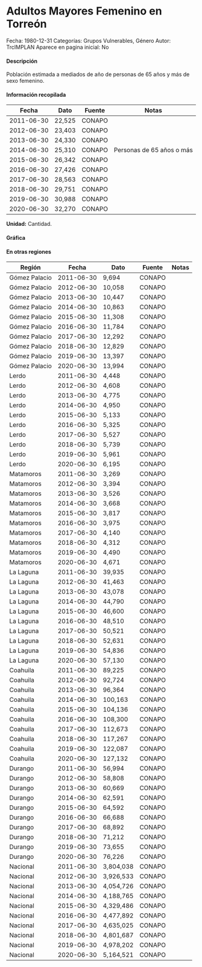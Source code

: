 Adultos Mayores Femenino en Torreón
=====

Fecha: 1980-12-31
Categorías: Grupos Vulnerables, Género
Autor: TrcIMPLAN
Aparece en pagina inicial: No

#### Descripción

Población estimada a mediados de año de personas de 65 años y más de sexo femenino.

#### Información recopilada

<table class="table table-hover table-bordered matriz">
<thead>
<tr>
<th>Fecha</th>
<th>Dato</th>
<th>Fuente</th>
<th>Notas</th>
</tr>
</thead>
<tbody>
<tr>
<td>2011-06-30</td>
<td class="derecha">22,525</td>
<td>CONAPO</td>
<td></td>
</tr>
<tr>
<td>2012-06-30</td>
<td class="derecha">23,403</td>
<td>CONAPO</td>
<td></td>
</tr>
<tr>
<td>2013-06-30</td>
<td class="derecha">24,330</td>
<td>CONAPO</td>
<td></td>
</tr>
<tr>
<td>2014-06-30</td>
<td class="derecha">25,310</td>
<td>CONAPO</td>
<td>Personas de 65 años o más</td>
</tr>
<tr>
<td>2015-06-30</td>
<td class="derecha">26,342</td>
<td>CONAPO</td>
<td></td>
</tr>
<tr>
<td>2016-06-30</td>
<td class="derecha">27,426</td>
<td>CONAPO</td>
<td></td>
</tr>
<tr>
<td>2017-06-30</td>
<td class="derecha">28,563</td>
<td>CONAPO</td>
<td></td>
</tr>
<tr>
<td>2018-06-30</td>
<td class="derecha">29,751</td>
<td>CONAPO</td>
<td></td>
</tr>
<tr>
<td>2019-06-30</td>
<td class="derecha">30,988</td>
<td>CONAPO</td>
<td></td>
</tr>
<tr>
<td>2020-06-30</td>
<td class="derecha">32,270</td>
<td>CONAPO</td>
<td></td>
</tr>
</tbody>
</table>

<b>Unidad:</b> Cantidad.



#### Gráfica

<div id="Morrismagrqdua" class="grafica"></div>
<script>
new Morris.Line({
element: 'Morrismagrqdua',
data: [{ fecha: '2011-06-30', dato: 22525 },{ fecha: '2012-06-30', dato: 23403 },{ fecha: '2013-06-30', dato: 24330 },{ fecha: '2014-06-30', dato: 25310 },{ fecha: '2015-06-30', dato: 26342 },{ fecha: '2016-06-30', dato: 27426 },{ fecha: '2017-06-30', dato: 28563 },{ fecha: '2018-06-30', dato: 29751 },{ fecha: '2019-06-30', dato: 30988 },{ fecha: '2020-06-30', dato: 32270 }],
xkey: 'fecha',
ykeys: ['dato'],
labels: ['Dato'],
lineColors: ['#FF5B02'],
xLabelFormat: function(d) { return d.getDate()+'/'+(d.getMonth()+1)+'/'+d.getFullYear(); },
dateFormat: function(ts) { var d = new Date(ts); return d.getDate() + '/' + (d.getMonth() + 1) + '/' + d.getFullYear(); }
});
</script>

#### En otras regiones

<table class="table table-hover table-bordered matriz">
<thead>
<tr>
<th>Región</th>
<th>Fecha</th>
<th>Dato</th>
<th>Fuente</th>
<th>Notas</th>
</tr>
</thead>
<tbody>
<tr>
<td>Gómez Palacio</td>
<td>2011-06-30</td>
<td class="derecha">9,694</td>
<td>CONAPO</td>
<td></td>
</tr>
<tr>
<td>Gómez Palacio</td>
<td>2012-06-30</td>
<td class="derecha">10,058</td>
<td>CONAPO</td>
<td></td>
</tr>
<tr>
<td>Gómez Palacio</td>
<td>2013-06-30</td>
<td class="derecha">10,447</td>
<td>CONAPO</td>
<td></td>
</tr>
<tr>
<td>Gómez Palacio</td>
<td>2014-06-30</td>
<td class="derecha">10,863</td>
<td>CONAPO</td>
<td></td>
</tr>
<tr>
<td>Gómez Palacio</td>
<td>2015-06-30</td>
<td class="derecha">11,308</td>
<td>CONAPO</td>
<td></td>
</tr>
<tr>
<td>Gómez Palacio</td>
<td>2016-06-30</td>
<td class="derecha">11,784</td>
<td>CONAPO</td>
<td></td>
</tr>
<tr>
<td>Gómez Palacio</td>
<td>2017-06-30</td>
<td class="derecha">12,292</td>
<td>CONAPO</td>
<td></td>
</tr>
<tr>
<td>Gómez Palacio</td>
<td>2018-06-30</td>
<td class="derecha">12,829</td>
<td>CONAPO</td>
<td></td>
</tr>
<tr>
<td>Gómez Palacio</td>
<td>2019-06-30</td>
<td class="derecha">13,397</td>
<td>CONAPO</td>
<td></td>
</tr>
<tr>
<td>Gómez Palacio</td>
<td>2020-06-30</td>
<td class="derecha">13,994</td>
<td>CONAPO</td>
<td></td>
</tr>
<tr>
<td>Lerdo</td>
<td>2011-06-30</td>
<td class="derecha">4,448</td>
<td>CONAPO</td>
<td></td>
</tr>
<tr>
<td>Lerdo</td>
<td>2012-06-30</td>
<td class="derecha">4,608</td>
<td>CONAPO</td>
<td></td>
</tr>
<tr>
<td>Lerdo</td>
<td>2013-06-30</td>
<td class="derecha">4,775</td>
<td>CONAPO</td>
<td></td>
</tr>
<tr>
<td>Lerdo</td>
<td>2014-06-30</td>
<td class="derecha">4,950</td>
<td>CONAPO</td>
<td></td>
</tr>
<tr>
<td>Lerdo</td>
<td>2015-06-30</td>
<td class="derecha">5,133</td>
<td>CONAPO</td>
<td></td>
</tr>
<tr>
<td>Lerdo</td>
<td>2016-06-30</td>
<td class="derecha">5,325</td>
<td>CONAPO</td>
<td></td>
</tr>
<tr>
<td>Lerdo</td>
<td>2017-06-30</td>
<td class="derecha">5,527</td>
<td>CONAPO</td>
<td></td>
</tr>
<tr>
<td>Lerdo</td>
<td>2018-06-30</td>
<td class="derecha">5,739</td>
<td>CONAPO</td>
<td></td>
</tr>
<tr>
<td>Lerdo</td>
<td>2019-06-30</td>
<td class="derecha">5,961</td>
<td>CONAPO</td>
<td></td>
</tr>
<tr>
<td>Lerdo</td>
<td>2020-06-30</td>
<td class="derecha">6,195</td>
<td>CONAPO</td>
<td></td>
</tr>
<tr>
<td>Matamoros</td>
<td>2011-06-30</td>
<td class="derecha">3,269</td>
<td>CONAPO</td>
<td></td>
</tr>
<tr>
<td>Matamoros</td>
<td>2012-06-30</td>
<td class="derecha">3,394</td>
<td>CONAPO</td>
<td></td>
</tr>
<tr>
<td>Matamoros</td>
<td>2013-06-30</td>
<td class="derecha">3,526</td>
<td>CONAPO</td>
<td></td>
</tr>
<tr>
<td>Matamoros</td>
<td>2014-06-30</td>
<td class="derecha">3,668</td>
<td>CONAPO</td>
<td></td>
</tr>
<tr>
<td>Matamoros</td>
<td>2015-06-30</td>
<td class="derecha">3,817</td>
<td>CONAPO</td>
<td></td>
</tr>
<tr>
<td>Matamoros</td>
<td>2016-06-30</td>
<td class="derecha">3,975</td>
<td>CONAPO</td>
<td></td>
</tr>
<tr>
<td>Matamoros</td>
<td>2017-06-30</td>
<td class="derecha">4,140</td>
<td>CONAPO</td>
<td></td>
</tr>
<tr>
<td>Matamoros</td>
<td>2018-06-30</td>
<td class="derecha">4,312</td>
<td>CONAPO</td>
<td></td>
</tr>
<tr>
<td>Matamoros</td>
<td>2019-06-30</td>
<td class="derecha">4,490</td>
<td>CONAPO</td>
<td></td>
</tr>
<tr>
<td>Matamoros</td>
<td>2020-06-30</td>
<td class="derecha">4,671</td>
<td>CONAPO</td>
<td></td>
</tr>
<tr>
<td>La Laguna</td>
<td>2011-06-30</td>
<td class="derecha">39,935</td>
<td>CONAPO</td>
<td></td>
</tr>
<tr>
<td>La Laguna</td>
<td>2012-06-30</td>
<td class="derecha">41,463</td>
<td>CONAPO</td>
<td></td>
</tr>
<tr>
<td>La Laguna</td>
<td>2013-06-30</td>
<td class="derecha">43,078</td>
<td>CONAPO</td>
<td></td>
</tr>
<tr>
<td>La Laguna</td>
<td>2014-06-30</td>
<td class="derecha">44,790</td>
<td>CONAPO</td>
<td></td>
</tr>
<tr>
<td>La Laguna</td>
<td>2015-06-30</td>
<td class="derecha">46,600</td>
<td>CONAPO</td>
<td></td>
</tr>
<tr>
<td>La Laguna</td>
<td>2016-06-30</td>
<td class="derecha">48,510</td>
<td>CONAPO</td>
<td></td>
</tr>
<tr>
<td>La Laguna</td>
<td>2017-06-30</td>
<td class="derecha">50,521</td>
<td>CONAPO</td>
<td></td>
</tr>
<tr>
<td>La Laguna</td>
<td>2018-06-30</td>
<td class="derecha">52,631</td>
<td>CONAPO</td>
<td></td>
</tr>
<tr>
<td>La Laguna</td>
<td>2019-06-30</td>
<td class="derecha">54,836</td>
<td>CONAPO</td>
<td></td>
</tr>
<tr>
<td>La Laguna</td>
<td>2020-06-30</td>
<td class="derecha">57,130</td>
<td>CONAPO</td>
<td></td>
</tr>
<tr>
<td>Coahuila</td>
<td>2011-06-30</td>
<td class="derecha">89,225</td>
<td>CONAPO</td>
<td></td>
</tr>
<tr>
<td>Coahuila</td>
<td>2012-06-30</td>
<td class="derecha">92,724</td>
<td>CONAPO</td>
<td></td>
</tr>
<tr>
<td>Coahuila</td>
<td>2013-06-30</td>
<td class="derecha">96,364</td>
<td>CONAPO</td>
<td></td>
</tr>
<tr>
<td>Coahuila</td>
<td>2014-06-30</td>
<td class="derecha">100,163</td>
<td>CONAPO</td>
<td></td>
</tr>
<tr>
<td>Coahuila</td>
<td>2015-06-30</td>
<td class="derecha">104,136</td>
<td>CONAPO</td>
<td></td>
</tr>
<tr>
<td>Coahuila</td>
<td>2016-06-30</td>
<td class="derecha">108,300</td>
<td>CONAPO</td>
<td></td>
</tr>
<tr>
<td>Coahuila</td>
<td>2017-06-30</td>
<td class="derecha">112,673</td>
<td>CONAPO</td>
<td></td>
</tr>
<tr>
<td>Coahuila</td>
<td>2018-06-30</td>
<td class="derecha">117,267</td>
<td>CONAPO</td>
<td></td>
</tr>
<tr>
<td>Coahuila</td>
<td>2019-06-30</td>
<td class="derecha">122,087</td>
<td>CONAPO</td>
<td></td>
</tr>
<tr>
<td>Coahuila</td>
<td>2020-06-30</td>
<td class="derecha">127,132</td>
<td>CONAPO</td>
<td></td>
</tr>
<tr>
<td>Durango</td>
<td>2011-06-30</td>
<td class="derecha">56,994</td>
<td>CONAPO</td>
<td></td>
</tr>
<tr>
<td>Durango</td>
<td>2012-06-30</td>
<td class="derecha">58,808</td>
<td>CONAPO</td>
<td></td>
</tr>
<tr>
<td>Durango</td>
<td>2013-06-30</td>
<td class="derecha">60,669</td>
<td>CONAPO</td>
<td></td>
</tr>
<tr>
<td>Durango</td>
<td>2014-06-30</td>
<td class="derecha">62,591</td>
<td>CONAPO</td>
<td></td>
</tr>
<tr>
<td>Durango</td>
<td>2015-06-30</td>
<td class="derecha">64,592</td>
<td>CONAPO</td>
<td></td>
</tr>
<tr>
<td>Durango</td>
<td>2016-06-30</td>
<td class="derecha">66,688</td>
<td>CONAPO</td>
<td></td>
</tr>
<tr>
<td>Durango</td>
<td>2017-06-30</td>
<td class="derecha">68,892</td>
<td>CONAPO</td>
<td></td>
</tr>
<tr>
<td>Durango</td>
<td>2018-06-30</td>
<td class="derecha">71,212</td>
<td>CONAPO</td>
<td></td>
</tr>
<tr>
<td>Durango</td>
<td>2019-06-30</td>
<td class="derecha">73,655</td>
<td>CONAPO</td>
<td></td>
</tr>
<tr>
<td>Durango</td>
<td>2020-06-30</td>
<td class="derecha">76,226</td>
<td>CONAPO</td>
<td></td>
</tr>
<tr>
<td>Nacional</td>
<td>2011-06-30</td>
<td class="derecha">3,804,038</td>
<td>CONAPO</td>
<td></td>
</tr>
<tr>
<td>Nacional</td>
<td>2012-06-30</td>
<td class="derecha">3,926,533</td>
<td>CONAPO</td>
<td></td>
</tr>
<tr>
<td>Nacional</td>
<td>2013-06-30</td>
<td class="derecha">4,054,726</td>
<td>CONAPO</td>
<td></td>
</tr>
<tr>
<td>Nacional</td>
<td>2014-06-30</td>
<td class="derecha">4,188,765</td>
<td>CONAPO</td>
<td></td>
</tr>
<tr>
<td>Nacional</td>
<td>2015-06-30</td>
<td class="derecha">4,329,486</td>
<td>CONAPO</td>
<td></td>
</tr>
<tr>
<td>Nacional</td>
<td>2016-06-30</td>
<td class="derecha">4,477,892</td>
<td>CONAPO</td>
<td></td>
</tr>
<tr>
<td>Nacional</td>
<td>2017-06-30</td>
<td class="derecha">4,635,025</td>
<td>CONAPO</td>
<td></td>
</tr>
<tr>
<td>Nacional</td>
<td>2018-06-30</td>
<td class="derecha">4,801,687</td>
<td>CONAPO</td>
<td></td>
</tr>
<tr>
<td>Nacional</td>
<td>2019-06-30</td>
<td class="derecha">4,978,202</td>
<td>CONAPO</td>
<td></td>
</tr>
<tr>
<td>Nacional</td>
<td>2020-06-30</td>
<td class="derecha">5,164,521</td>
<td>CONAPO</td>
<td></td>
</tr>
</tbody>
</table>

